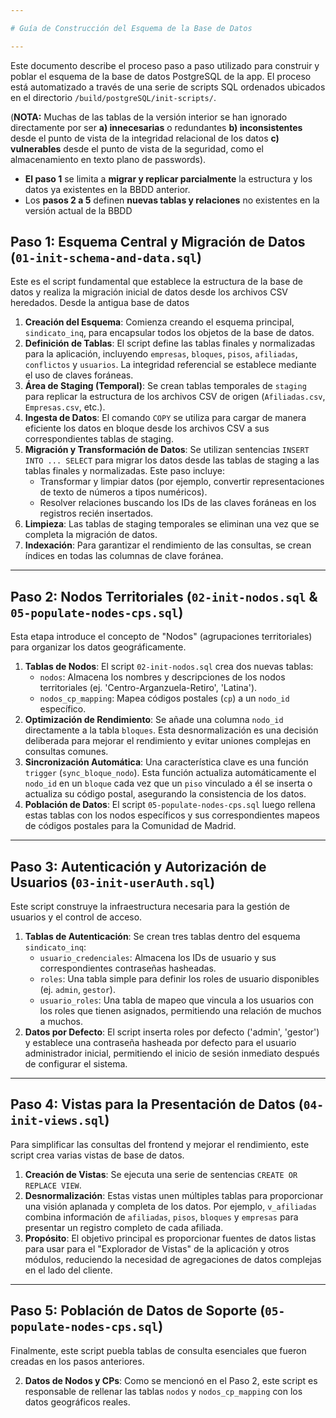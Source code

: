 ```yaml
---

# Guía de Construcción del Esquema de la Base de Datos

---
```

Este documento describe el proceso paso a paso utilizado para construir y poblar el esquema de la base de datos PostgreSQL de la app. El proceso está automatizado a través de una serie de scripts SQL ordenados ubicados en el directorio `/build/postgreSQL/init-scripts/`.


(**NOTA:** Muchas de las tablas de la versión interior se han ignorado directamente por ser **a) innecesarias** o redundantes **b) inconsistentes** desde el punto de vista de la integridad relacional de los datos **c) vulnerables** desde el punto de vista de la seguridad, como el almacenamiento en texto plano de passwords).

* **El paso 1** se limita a **migrar y replicar parcialmente** la estructura y los datos ya existentes en la BBDD anterior.
* Los **pasos 2 a 5** definen **nuevas tablas y relaciones** no existentes en la versión actual de la BBDD

## Paso 1: Esquema Central y Migración de Datos (`01-init-schema-and-data.sql`)

Este es el script fundamental que establece la estructura de la base de datos y realiza la migración inicial de datos desde los archivos CSV heredados. Desde la antigua base de datos

1.  **Creación del Esquema**: Comienza creando el esquema principal, `sindicato_inq`, para encapsular todos los objetos de la base de datos.
2.  **Definición de Tablas**: El script define las tablas finales y normalizadas para la aplicación, incluyendo `empresas`, `bloques`, `pisos`, `afiliadas`, `conflictos` y `usuarios`. La integridad referencial se establece mediante el uso de claves foráneas.
3.  **Área de Staging (Temporal)**: Se crean tablas temporales de `staging` para replicar la estructura de los archivos CSV de origen (`Afiliadas.csv`, `Empresas.csv`, etc.).
4.  **Ingesta de Datos**: El comando `COPY` se utiliza para cargar de manera eficiente los datos en bloque desde los archivos CSV a sus correspondientes tablas de staging.
5.  **Migración y Transformación de Datos**: Se utilizan sentencias `INSERT INTO ... SELECT` para migrar los datos desde las tablas de staging a las tablas finales y normalizadas. Este paso incluye:
    * Transformar y limpiar datos (por ejemplo, convertir representaciones de texto de números a tipos numéricos).
    * Resolver relaciones buscando los IDs de las claves foráneas en los registros recién insertados.
6.  **Limpieza**: Las tablas de staging temporales se eliminan una vez que se completa la migración de datos.
7.  **Indexación**: Para garantizar el rendimiento de las consultas, se crean índices en todas las columnas de clave foránea.

---

## Paso 2: Nodos Territoriales (`02-init-nodos.sql` & `05-populate-nodes-cps.sql`)

Esta etapa introduce el concepto de "Nodos" (agrupaciones territoriales) para organizar los datos geográficamente.

1.  **Tablas de Nodos**: El script `02-init-nodos.sql` crea dos nuevas tablas:
    * `nodos`: Almacena los nombres y descripciones de los nodos territoriales (ej. 'Centro-Arganzuela-Retiro', 'Latina').
    * `nodos_cp_mapping`: Mapea códigos postales (`cp`) a un `nodo_id` específico.
2.  **Optimización de Rendimiento**: Se añade una columna `nodo_id` directamente a la tabla `bloques`. Esta desnormalización es una decisión deliberada para mejorar el rendimiento y evitar uniones complejas en consultas comunes.
3.  **Sincronización Automática**: Una característica clave es una función `trigger` (`sync_bloque_nodo`). Esta función actualiza automáticamente el `nodo_id` en un `bloque` cada vez que un `piso` vinculado a él se inserta o actualiza su código postal, asegurando la consistencia de los datos.
4.  **Población de Datos**: El script `05-populate-nodes-cps.sql` luego rellena estas tablas con los nodos específicos y sus correspondientes mapeos de códigos postales para la Comunidad de Madrid.

---

## Paso 3: Autenticación y Autorización de Usuarios (`03-init-userAuth.sql`)

Este script construye la infraestructura necesaria para la gestión de usuarios y el control de acceso.

1.  **Tablas de Autenticación**: Se crean tres tablas dentro del esquema `sindicato_inq`:
    * `usuario_credenciales`: Almacena los IDs de usuario y sus correspondientes contraseñas hasheadas.
    * `roles`: Una tabla simple para definir los roles de usuario disponibles (ej. `admin`, `gestor`).
    * `usuario_roles`: Una tabla de mapeo que vincula a los usuarios con los roles que tienen asignados, permitiendo una relación de muchos a muchos.
2.  **Datos por Defecto**: El script inserta roles por defecto ('admin', 'gestor') y establece una contraseña hasheada por defecto para el usuario administrador inicial, permitiendo el inicio de sesión inmediato después de configurar el sistema.

---

## Paso 4: Vistas para la Presentación de Datos (`04-init-views.sql`)

Para simplificar las consultas del frontend y mejorar el rendimiento, este script crea varias vistas de base de datos.

1.  **Creación de Vistas**: Se ejecuta una serie de sentencias `CREATE OR REPLACE VIEW`.
2.  **Desnormalización**: Estas vistas unen múltiples tablas para proporcionar una visión aplanada y completa de los datos. Por ejemplo, `v_afiliadas` combina información de `afiliadas`, `pisos`, `bloques` y `empresas` para presentar un registro completo de cada afiliada.
3.  **Propósito**: El objetivo principal es proporcionar fuentes de datos listas para usar para el "Explorador de Vistas" de la aplicación y otros módulos, reduciendo la necesidad de agregaciones de datos complejas en el lado del cliente.

---

## Paso 5: Población de Datos de Soporte (`05-populate-nodes-cps.sql`)

Finalmente, este script puebla tablas de consulta esenciales que fueron creadas en los pasos anteriores.


2.  **Datos de Nodos y CPs**: Como se mencionó en el Paso 2, este script es responsable de rellenar las tablas `nodos` y `nodos_cp_mapping` con los datos geográficos reales.